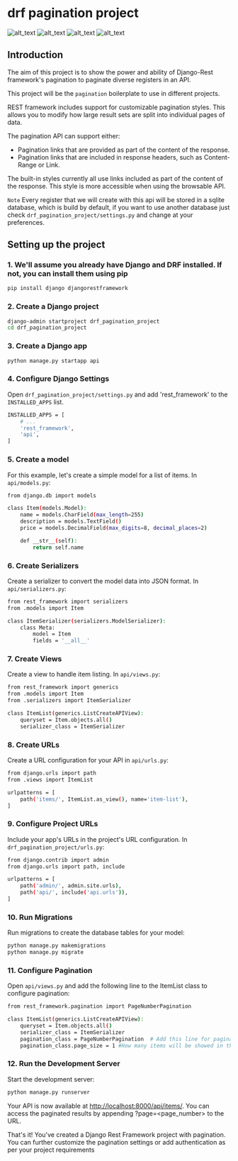 # drf pagination project #

![alt_text](https://img.shields.io/badge/Django_Rest_Framework-blue)
![alt_text](https://img.shields.io/badge/Pagination-yellow)
![alt_text](https://img.shields.io/badge/Python-red)
![alt_text](https://img.shields.io/badge/Teravision-blue)

## Introduction ##

The aim of this project is to show the power and ability of Django-Rest framework's pagination to paginate diverse registers in an API.

This project will be the `pagination` boilerplate to use in different projects.

REST framework includes support for customizable pagination styles. This allows you to modify how large result sets are split into individual pages of data.

The pagination API can support either:

- Pagination links that are provided as part of the content of the response.
- Pagination links that are included in response headers, such as Content-Range or Link.

The built-in styles currently all use links included as part of the content of the response. This style is more accessible when using the browsable API.

`Note` Every register that we will create with this api will be stored in a sqlite database, which is build by default, if you want to use another database just check `drf_pagination_project/settings.py` and change at your preferences.

## Setting up the project ##

### 1. We'll assume you already have Django and DRF installed. If not, you can install them using pip ###

``` bash
pip install django djangorestframework
```

### 2. Create a Django project ###

```bash
django-admin startproject drf_pagination_project
cd drf_pagination_project
```

### 3. Create a Django app ###

```bash
python manage.py startapp api
```

### 4. Configure Django Settings ###

Open `drf_pagination_project/settings.py` and add 'rest_framework' to the `INSTALLED_APPS` list.

```bash
INSTALLED_APPS = [
    # ...
    'rest_framework',
    'api',
]
```

### 5. Create a model ###

For this example, let's create a simple model for a list of items. In `api/models.py`:

```bash
from django.db import models

class Item(models.Model):
    name = models.CharField(max_length=255)
    description = models.TextField()
    price = models.DecimalField(max_digits=8, decimal_places=2)

    def __str__(self):
        return self.name
```

### 6. Create Serializers ###

Create a serializer to convert the model data into JSON format. In `api/serializers.py`:

```bash
from rest_framework import serializers
from .models import Item

class ItemSerializer(serializers.ModelSerializer):
    class Meta:
        model = Item
        fields = '__all__'
```

### 7. Create Views ###

Create a view to handle item listing. In `api/views.py`:

```bash
from rest_framework import generics
from .models import Item
from .serializers import ItemSerializer

class ItemList(generics.ListCreateAPIView):
    queryset = Item.objects.all()
    serializer_class = ItemSerializer
```

### 8. Create URLs ###

Create a URL configuration for your API in `api/urls.py`:

```bash
from django.urls import path
from .views import ItemList

urlpatterns = [
    path('items/', ItemList.as_view(), name='item-list'),
]
```

### 9. Configure Project URLs ###

Include your app's URLs in the project's URL configuration. In `drf_pagination_project/urls.py`:

```bash
from django.contrib import admin
from django.urls import path, include

urlpatterns = [
    path('admin/', admin.site.urls),
    path('api/', include('api.urls')),
]
```

### 10. Run Migrations ###

Run migrations to create the database tables for your model:

```bash
python manage.py makemigrations
python manage.py migrate
```

### 11. Configure Pagination ###

Open `api/views.py` and add the following line to the ItemList class to configure pagination:

```bash
from rest_framework.pagination import PageNumberPagination

class ItemList(generics.ListCreateAPIView):
    queryset = Item.objects.all()
    serializer_class = ItemSerializer
    pagination_class = PageNumberPagination  # Add this line for pagination
    pagination_class.page_size = 1 #How many items will be showed in the page
```

### 12. Run the Development Server ###

Start the development server:

```bash
python manage.py runserver
```

Your API is now available at <http://localhost:8000/api/items/>. You can access the paginated results by appending ?page=<page_number> to the URL.

That's it! You've created a Django Rest Framework project with pagination. You can further customize the pagination settings or add authentication as per your project requirements

